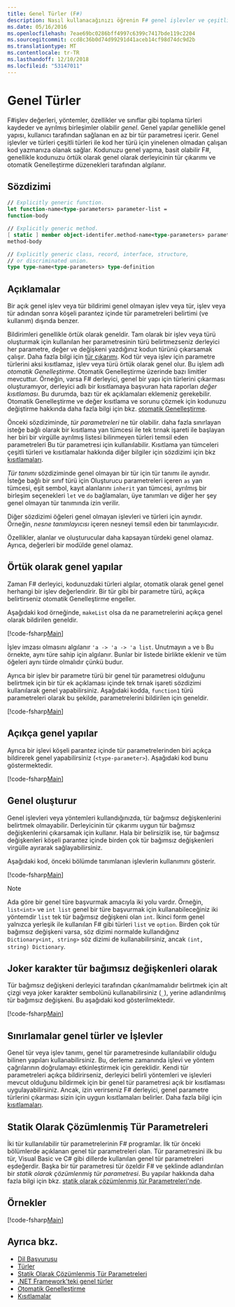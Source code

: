 ```yaml
---
title: Genel Türler (F#)
description: Nasıl kullanacağınızı öğrenin F# genel işlevler ve çeşitli türleri ile kod yinelenen olmadan çalışan kod yazmanızı sağlayan tür.
ms.date: 05/16/2016
ms.openlocfilehash: 7eae69bc0286bff4997c6399c7417bde119c2204
ms.sourcegitcommit: ccd8c36b0d74d99291d41aceb14cf98d74dc9d2b
ms.translationtype: MT
ms.contentlocale: tr-TR
ms.lasthandoff: 12/10/2018
ms.locfileid: "53147011"
---
```

# <a name="generics"></a>Genel Türler

F#işlev değerleri, yöntemler, özellikler ve sınıflar gibi toplama türleri kaydeder ve ayrılmış birleşimler olabilir *genel*. Genel yapılar genellikle genel yapısı, kullanıcı tarafından sağlanan en az bir tür parametresi içerir. Genel işlevler ve türleri çeşitli türleri ile kod her türü için yinelenen olmadan çalışan kod yazmanıza olanak sağlar. Kodunuzu genel yapma, basit olabilir F#, genellikle kodunuzu örtük olarak genel olarak derleyicinin tür çıkarımı ve otomatik Genelleştirme düzenekleri tarafından algılanır.

## <a name="syntax"></a>Sözdizimi

```fsharp
// Explicitly generic function.
let function-name<type-parameters> parameter-list =
function-body

// Explicitly generic method.
[ static ] member object-identifer.method-name<type-parameters> parameter-list [ return-type ] =
method-body

// Explicitly generic class, record, interface, structure,
// or discriminated union.
type type-name<type-parameters> type-definition
```

## <a name="remarks"></a>Açıklamalar

Bir açık genel işlev veya tür bildirimi genel olmayan işlev veya tür, işlev veya tür adından sonra köşeli parantez içinde tür parametreleri belirtimi (ve kullanım) dışında benzer.

Bildirimleri genellikle örtük olarak geneldir. Tam olarak bir işlev veya türü oluşturmak için kullanılan her parametresinin türü belirtmezseniz derleyici her parametre, değer ve değişkeni yazdığınız kodun türünü çıkarsamak çalışır. Daha fazla bilgi için [tür çıkarımı](../type-inference.md). Kod tür veya işlev için parametre türlerini aksi kısıtlamaz, işlev veya türü örtük olarak genel olur. Bu işlem adlı *otomatik Genelleştirme*. Otomatik Genelleştirme üzerinde bazı limitler mevcuttur. Örneğin, varsa F# derleyici, genel bir yapı için türlerini çıkarması oluşturamıyor, derleyici adlı bir kısıtlamaya başvuran hata raporları *değer kısıtlaması*. Bu durumda, bazı tür ek açıklamaları eklemeniz gerekebilir. Otomatik Genelleştirme ve değer kısıtlama ve sorunu çözmek için kodunuzu değiştirme hakkında daha fazla bilgi için bkz. [otomatik Genelleştirme](automatic-generalization.md).

Önceki sözdiziminde, *tür parametreleri* ne tür olabilir. daha fazla sınırlayan isteğe bağlı olarak bir kısıtlama yan tümcesi ile tek tırnak işareti ile başlayan her biri bir virgülle ayrılmış listesi bilinmeyen türleri temsil eden parametreleri Bu tür parametresi için kullanılabilir. Kısıtlama yan tümceleri çeşitli türleri ve kısıtlamalar hakkında diğer bilgiler için sözdizimi için bkz [kısıtlamaları](constraints.md).

*Tür tanımı* sözdiziminde genel olmayan bir tür için tür tanımı ile aynıdır. İsteğe bağlı bir sınıf türü için Oluşturucu parametreleri içeren `as` yan tümcesi, eşit sembol, kayıt alanlarını `inherit` yan tümcesi, ayrılmış bir birleşim seçenekleri `let` ve `do` bağlamaları, üye tanımları ve diğer her şey genel olmayan tür tanımında izin verilir.

Diğer sözdizimi öğeleri genel olmayan işlevleri ve türleri için aynıdır. Örneğin, *nesne tanımlayıcısı* içeren nesneyi temsil eden bir tanımlayıcıdır.

Özellikler, alanlar ve oluşturucular daha kapsayan türdeki genel olamaz. Ayrıca, değerleri bir modülde genel olamaz.

## <a name="implicitly-generic-constructs"></a>Örtük olarak genel yapılar

Zaman F# derleyici, kodunuzdaki türleri algılar, otomatik olarak genel genel herhangi bir işlev değerlendirir. Bir tür gibi bir parametre türü, açıkça belirtirseniz otomatik Genelleştirme engeller.

Aşağıdaki kod örneğinde, `makeList` olsa da ne parametrelerini açıkça genel olarak bildirilen geneldir.

[!code-fsharp[Main](../../../../samples/snippets/fsharp/lang-ref-1/snippet1700.fs)]

İşlev imzası olmasını algılanır `'a -> 'a -> 'a list`. Unutmayın `a` ve `b` Bu örnekte, aynı türe sahip için algılanır. Bunlar bir listede birlikte eklenir ve tüm öğeleri aynı türde olmalıdır çünkü budur.

Ayrıca bir işlev bir parametre türü bir genel tür parametresi olduğunu belirtmek için bir tür ek açıklaması içinde tek tırnak işareti sözdizimi kullanılarak genel yapabilirsiniz. Aşağıdaki kodda, `function1` türü parametreleri olarak bu şekilde, parametrelerini bildirilen için geneldir.

[!code-fsharp[Main](../../../../samples/snippets/fsharp/lang-ref-1/snippet1701.fs)]

## <a name="explicitly-generic-constructs"></a>Açıkça genel yapılar

Ayrıca bir işlevi köşeli parantez içinde tür parametrelerinden biri açıkça bildirerek genel yapabilirsiniz (`<type-parameter>`). Aşağıdaki kod bunu göstermektedir.

[!code-fsharp[Main](../../../../samples/snippets/fsharp/lang-ref-1/snippet1703.fs)]

## <a name="using-generic-constructs"></a>Genel oluşturur

Genel işlevleri veya yöntemleri kullandığınızda, tür bağımsız değişkenlerini belirtmek olmayabilir. Derleyicinin tür çıkarımı uygun tür bağımsız değişkenlerini çıkarsamak için kullanır. Hala bir belirsizlik ise, tür bağımsız değişkenleri köşeli parantez içinde birden çok tür bağımsız değişkenleri virgülle ayırarak sağlayabilirsiniz.

Aşağıdaki kod, önceki bölümde tanımlanan işlevlerin kullanımını gösterir.

[!code-fsharp[Main](../../../../samples/snippets/fsharp/lang-ref-1/snippet1702.fs)]

> [!NOTE]
> Ada göre bir genel türe başvurmak amacıyla iki yolu vardır. Örneğin, `list<int>` ve `int list` genel bir türe başvurmak için kullanabileceğiniz iki yöntemdir `list` tek tür bağımsız değişkeni olan `int`. İkinci form genel yalnızca yerleşik ile kullanılan F# gibi türleri `list` ve `option`. Birden çok tür bağımsız değişkeni varsa, söz dizimi normalde kullandığınız `Dictionary<int, string>` söz dizimi de kullanabilirsiniz, ancak `(int, string) Dictionary`.

## <a name="wildcards-as-type-arguments"></a>Joker karakter tür bağımsız değişkenleri olarak

Tür bağımsız değişkeni derleyici tarafından çıkarılmamalıdır belirtmek için alt çizgi veya joker karakter sembolünü kullanabilirsiniz (`_`), yerine adlandırılmış tür bağımsız değişkeni. Bu aşağıdaki kod gösterilmektedir.

[!code-fsharp[Main](../../../../samples/snippets/fsharp/lang-ref-1/snippet1704.fs)]

## <a name="constraints-in-generic-types-and-functions"></a>Sınırlamalar genel türler ve İşlevler

Genel tür veya işlev tanımı, genel tür parametresinde kullanılabilir olduğu bilinen yapıları kullanabilirsiniz. Bu, derleme zamanında işlevi ve yöntem çağrılarının doğrulamayı etkinleştirmek için gereklidir. Kendi tür parametreleri açıkça bildirirseniz, derleyici belirli yöntemleri ve işlevleri mevcut olduğunu bildirmek için bir genel tür parametresi açık bir kısıtlaması uygulayabilirsiniz. Ancak, izin verirseniz F# derleyici, genel parametre türlerini çıkarması sizin için uygun kısıtlamaları belirler. Daha fazla bilgi için [kısıtlamaları](constraints.md).

## <a name="statically-resolved-type-parameters"></a>Statik Olarak Çözümlenmiş Tür Parametreleri

İki tür kullanılabilir tür parametrelerinin F# programlar. İlk tür önceki bölümlerde açıklanan genel tür parametreleri olan. Tür parametresini ilk bu tür, Visual Basic ve C# gibi dillerde kullanılan genel tür parametreleri eşdeğerdir. Başka bir tür parametresi tür özeldir F# ve şeklinde adlandırılan bir *statik olarak çözümlenmiş tür parametresi*. Bu yapılar hakkında daha fazla bilgi için bkz. [statik olarak çözümlenmiş tür Parametreleri'nde](statically-resolved-type-parameters.md).

## <a name="examples"></a>Örnekler

[!code-fsharp[Main](../../../../samples/snippets/fsharp/lang-ref-1/snippet1705.fs)]

## <a name="see-also"></a>Ayrıca bkz.

- [Dil Başvurusu](../index.md)
- [Türler](../fsharp-types.md)
- [Statik Olarak Çözümlenmiş Tür Parametreleri](statically-resolved-type-parameters.md)
- [.NET Framework'teki genel türler](~/docs/standard/generics/index.md)
- [Otomatik Genelleştirme](automatic-generalization.md)
- [Kısıtlamalar](constraints.md)
